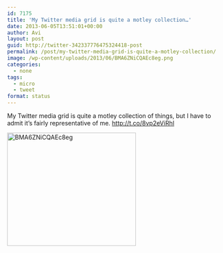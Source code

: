 ```yaml
---
id: 7175
title: 'My Twitter media grid is quite a motley collection…'
date: 2013-06-05T13:51:01+00:00
author: Avi
layout: post
guid: http://twitter-342337776475324418-post
permalink: /post/my-twitter-media-grid-is-quite-a-motley-collection/
image: /wp-content/uploads/2013/06/BMA6ZNiCQAEc8eg.png
categories:
  - none
tags:
  - micro
  - tweet
format: status
---
```

My Twitter media grid is quite a motley collection of things, but I have to admit it’s fairly representative of me. http://t.co/8vp2eViRhl

<img width="300" height="264" src="http://aviflax.com/wp-content/uploads/2013/06/BMA6ZNiCQAEc8eg.png" class="attachment-medium" alt="BMA6ZNiCQAEc8eg" />